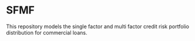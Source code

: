 # SFMF
This repository models the single factor and multi factor credit risk portfolio distribution for commercial loans.